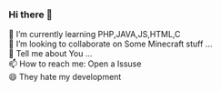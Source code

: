 ### Hi there 👋

🌱 I’m currently learning PHP,JAVA,JS,HTML,C  
👯 I’m looking to collaborate on Some Minecraft stuff ...  
💬 Tell me about You ...  
📫 How to reach me: Open a Issuse  
😄 They hate my development  
<!--
**Dmitri233/Dmitri233** is a ✨ _special_ ✨ repository because its `README.md` (this file) appears on your GitHub profile.

Here are some ideas to get you started:

- 🔭 I’m currently working on ...  
- 🌱 I’m currently learning ...
- 👯 I’m looking to collaborate on ...
- 🤔 I’m looking for help with ...
- 💬 Ask me about ...
- 📫 How to reach me: ...
- 😄 Pronouns: ...
- ⚡ Fun fact: ...
-->
